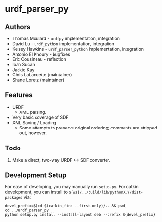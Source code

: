 # urdf_parser_py

## Authors

*   Thomas Moulard - `urdfpy` implementation, integration
*   David Lu - `urdf_python` implementation, integration
*   Kelsey Hawkins - `urdf_parser_python` implementation, integration
*   Antonio El Khoury - bugfixes
*   Eric Cousineau - reflection
*   Ioan Sucan
*   Jackie Kay
*   Chris LaLancette (maintainer)
*   Shane Loretz (maintainer)

## Features

*   URDF
    * XML parsing. 
*   Very basic coverage of SDF
*   XML Saving / Loading
    * Some attempts to preserve original ordering; comments are stripped out,
    however.

## Todo

1.  Make a direct, two-way URDF <-> SDF converter.

## Development Setup

For ease of developing, you may manually run `setup.py`.
For catkin development, you can install to
`${ws}/../build/lib/pythonX.Y/dist-packages` via:

    devel_prefix=$(cd $(catkin_find --first-only)/.. && pwd)
    cd ../urdf_parser_py
    python setup.py install --install-layout deb --prefix ${devel_prefix}
